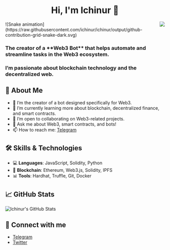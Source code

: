 <h1 align="center">Hi, I'm Ichinur 👋 </h1>
<img align="right" src="https://visitor-badge.laobi.icu/badge?page_id=ichinur.ichinur&left_color=royalblue&right_color=black" />
![Snake animation](https://raw.githubusercontent.com/ichinur/ichinur/output/github-contribution-grid-snake-dark.svg)

<h3> The creator of a **Web3 Bot** that helps automate and streamline tasks in the Web3 ecosystem. </h3>
<h3> I’m passionate about blockchain technology and the decentralized web. </h3>

## 🚀 About Me
- 🔭 I’m the creator of a bot designed specifically for Web3.
- 🌱 I’m currently learning more about blockchain, decentralized finance, and smart contracts.
- 👯 I’m open to collaborating on Web3-related projects.
- 💬 Ask me about Web3, smart contracts, and bots!
- 📫 How to reach me: [Telegram](https://t.me/litbrother)

## 🛠️ Skills & Technologies
- 💻 **Languages**: JavaScript, Solidity, Python
- 🔗 **Blockchain**: Ethereum, Web3.js, Solidity, IPFS
- 📊 **Tools**: Hardhat, Truffle, Git, Docker

## 📈 GitHub Stats
![Ichinur's GitHub Stats](https://github-readme-stats.vercel.app/api?username=ichinur&show_icons=true&hide_title=true&count_private=true&hide=prs&theme=radical)

## 🔗 Connect with me
- [Telegram](https://t.me/litbrother)
- [Twitter](https://twitter.com/milowskisol)
